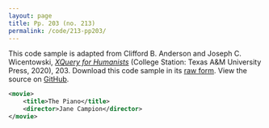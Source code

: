 ```yaml
---
layout: page
title: Pp. 203 (no. 213)
permalink: /code/213-pp203/
---
```


This code sample is adapted from Clifford B. Anderson and Joseph C. Wicentowski, 
[_XQuery for Humanists_](/) (College Station: Texas A&M University Press, 2020), 203. 
Download this code sample in its [raw form](/code/213-pp203/213-pp203.xml).
View the source on [GitHub](https://github.com/coding4humanists/xquery4humanists/blob/master/code/213-pp203/213-pp203.xml).

```xml
<movie>
    <title>The Piano</title>
    <director>Jane Campion</director>
</movie>
```  
